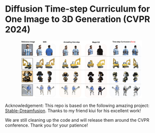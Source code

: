 # Diffusion Time-step Curriculum for One Image to 3D Generation (CVPR 2024)

<div  align="center">    
<img src="figure1.pdf" alt="results" width="400">
</div>


Acknowledgement: This repo is based on the following amazing project: [Stable-Dreamfusion](https://github.com/ashawkey/stable-dreamfusion). Thanks to my friend kiui for his excellent work!

We are still cleaning up the code and will release them around the CVPR conference. Thank you for your patience!
